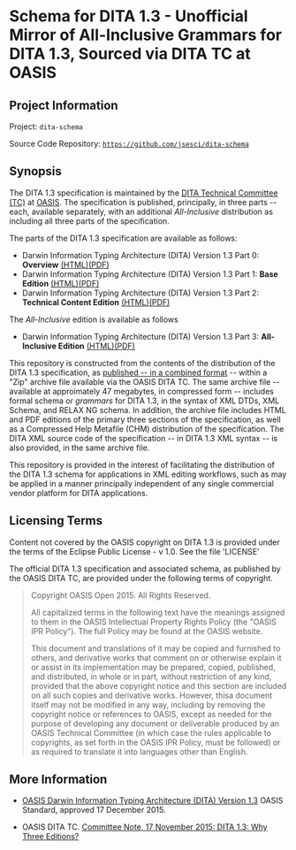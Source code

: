 # Schema for DITA 1.3 - Unofficial Mirror of All-Inclusive Grammars for DITA 1.3, Sourced via DITA TC at OASIS


## Project Information

Project: `dita-schema`

Source Code Repository: [`https://github.com/jsesci/dita-schema`](https://github.com/jsesci/dita-schema)


## Synopsis

The DITA 1.3 specification is maintained by the
[DITA Technical Committee (TC)][dita-tc] at [OASIS][oasis]. The
specification is published, principally, in three parts -- each,
available separately, with an additional _All-Inclusive_ distribution
as including all three parts of the specification.

The parts of the DITA 1.3 specification are available as follows:

* Darwin Information Typing Architecture (DITA) Version 1.3 Part 0:
  **Overview** [(HTML)][dita-1.3-p0-html][(PDF)][dita-1.3-p0-pdf]
* Darwin Information Typing Architecture (DITA) Version 1.3 Part 1:
  **Base Edition**  [(HTML)][dita-1.3-p1-html][(PDF)][dita-1.3-p1-pdf]
* Darwin Information Typing Architecture (DITA) Version 1.3 Part 2:
  **Technical Content Edition** [(HTML)][dita-1.3-p2-html][(PDF)][dita-1.3-p2-pdf]

The _All-Inclusive_ edition is available as follows

* Darwin Information Typing Architecture (DITA) Version 1.3 Part 3:
  **All-Inclusive Edition** [(HTML)][dita-1.3-allinc-html][(PDF)][dita-1.3-allinc-pdf]

This repository is constructed from the contents of the distribution of
the DITA 1.3 specification, as
[published -- in a combined format][dita-1.3-zip] -- within a "Zip"
archive file available via the OASIS DITA TC. The same archive file --
available at approimately 47 megabytes, in compressed form -- includes
formal schema or _grammars_ for DITA 1.3, in the syntax of XML DTDs,
XML Schema, and RELAX NG schema. In addition, the archive file
includes HTML and PDF editions of the primary three sections of
the specification, as well as a Compressed Help Metafile (CHM)
distribution of the specification. The DITA XML source code of the
specification -- in DITA 1.3 XML syntax -- is also provided, in the
same archive file.

This repository is provided in the interest of facilitating the
distribution of the DITA 1.3 schema for applications in XML editing
workflows, such as may be applied in a manner principally independent
of any single commercial vendor platform for DITA applications.

## Licensing Terms

Content not covered by the OASIS copyright on DITA 1.3 is provided
under the terms of the Eclipse Public License - v 1.0. See the file
'LICENSE'

The official DITA 1.3 specification and associated schema, as
published by the OASIS DITA TC, are provided under the following terms
of copyright.

> Copyright  OASIS Open 2015. All Rights Reserved.
>
> All capitalized terms in the following text have the meanings
> assigned to them in the OASIS Intellectual Property Rights Policy
> (the "OASIS IPR Policy"). The full Policy may be found at the OASIS
> website.
>
> This document and translations of it may be copied and furnished to
> others, and derivative works that comment on or otherwise explain it
> or assist in its implementation may be prepared, copied, published,
> and distributed, in whole or in part, without restriction of any
> kind, provided that the above copyright notice and this section are
> included on all such copies and derivative works. However, thisa
> document itself may not be modified in any way, including by
> removing the copyright notice or references to OASIS, except as
> needed for the purpose of developing any document or deliverable
> produced by an OASIS Technical Committee (in which case the rules
> applicable to copyrights, as set forth in the OASIS IPR Policy, must
> be followed) or as required to translate it into languages other
> than English.

## More Information

* [OASIS Darwin Information Typing Architecture (DITA) Version 1.3][dita-1.3]
OASIS Standard, approved 17 December 2015.

* OASIS DITA TC. [Committee Note, 17 November 2015: DITA 1.3: Why Three Editions?][dita-3ed]


[dita-tc]: https://www.oasis-open.org/committees/dita/
[oasis]: https://www.oasis-open.org/
[dita-1.3-p0-html]: http://docs.oasis-open.org/dita/dita/v1.3/os/part0-overview/dita-v1.3-os-part0-overview.html
[dita-1.3-p1-html]: http://docs.oasis-open.org/dita/dita/v1.3/os/part0-overview/dita-v1.3-os-part1-base.html
[dita-1.3-p2-html]: http://docs.oasis-open.org/dita/dita/v1.3/os/part0-overview/dita-v1.3-os-part2-tech-content.html
[dita-1.3-allinc-html]: http://docs.oasis-open.org/dita/dita/v1.3/os/part0-overview/dita-v1.3-os-part3-all-inclusive.html
[dita-1.3-p0-pdf]: http://docs.oasis-open.org/dita/dita/v1.3/os/part0-overview/dita-v1.3-os-part0-overview.pdf
[dita-1.3-p1-pdf]: http://docs.oasis-open.org/dita/dita/v1.3/os/part0-overview/dita-v1.3-os-part1-base.pdf
[dita-1.3-p2-pdf]: http://docs.oasis-open.org/dita/dita/v1.3/os/part0-overview/dita-v1.3-os-part2-tech-content.pdf
[dita-1.3-allinc-pdf]: http://docs.oasis-open.org/dita/dita/v1.3/os/part0-overview/dita-v1.3-os-part3-all-inclusive.pdf
[dita-1.3-zip]: http://docs.oasis-open.org/dita/dita/v1.3/os/dita-v1.3-os.zip
[dita-1.3]: http://docs.oasis-open.org/dita/dita/v1.3/os/part0-overview/dita-v1.3-os-part0-overview.html
[dita-3ed]: http://docs.oasis-open.org/dita/dita-1.3-why-three-editions/v1.0/dita-1.3-why-three-editions-v1.0.html
